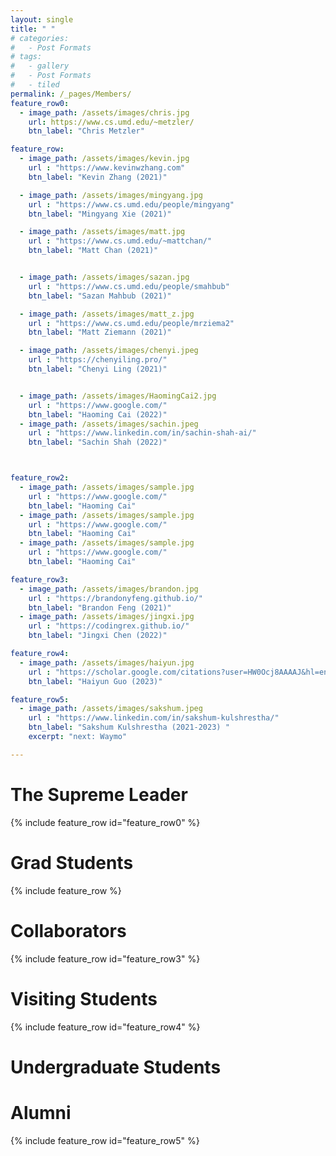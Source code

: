 ```yaml
---
layout: single
title: " "
# categories:
#   - Post Formats
# tags:
#   - gallery
#   - Post Formats
#   - tiled
permalink: /_pages/Members/
feature_row0:
  - image_path: /assets/images/chris.jpg
    url: https://www.cs.umd.edu/~metzler/
    btn_label: "Chris Metzler"

feature_row:
  - image_path: /assets/images/kevin.jpg
    url : "https://www.kevinwzhang.com"
    btn_label: "Kevin Zhang (2021)"

  - image_path: /assets/images/mingyang.jpg
    url : "https://www.cs.umd.edu/people/mingyang"
    btn_label: "Mingyang Xie (2021)"

  - image_path: /assets/images/matt.jpg
    url : "https://www.cs.umd.edu/~mattchan/"
    btn_label: "Matt Chan (2021)"


  - image_path: /assets/images/sazan.jpg
    url : "https://www.cs.umd.edu/people/smahbub"
    btn_label: "Sazan Mahbub (2021)"

  - image_path: /assets/images/matt_z.jpg
    url : "https://www.cs.umd.edu/people/mrziema2"
    btn_label: "Matt Ziemann (2021)"

  - image_path: /assets/images/chenyi.jpeg
    url : "https://chenyiling.pro/"
    btn_label: "Chenyi Ling (2021)"


  - image_path: /assets/images/HaomingCai2.jpg
    url : "https://www.google.com/"
    btn_label: "Haoming Cai (2022)"
  - image_path: /assets/images/sachin.jpeg
    url : "https://www.linkedin.com/in/sachin-shah-ai/"
    btn_label: "Sachin Shah (2022)"



feature_row2:
  - image_path: /assets/images/sample.jpg
    url : "https://www.google.com/"
    btn_label: "Haoming Cai"
  - image_path: /assets/images/sample.jpg
    url : "https://www.google.com/"
    btn_label: "Haoming Cai"
  - image_path: /assets/images/sample.jpg
    url : "https://www.google.com/"
    btn_label: "Haoming Cai"

feature_row3:
  - image_path: /assets/images/brandon.jpg
    url : "https://brandonyfeng.github.io/"
    btn_label: "Brandon Feng (2021)"
  - image_path: /assets/images/jingxi.jpg
    url : "https://codingrex.github.io/"
    btn_label: "Jingxi Chen (2022)"

feature_row4:
  - image_path: /assets/images/haiyun.jpg
    url : "https://scholar.google.com/citations?user=HW0Ocj8AAAAJ&hl=en"
    btn_label: "Haiyun Guo (2023)"

feature_row5:
  - image_path: /assets/images/sakshum.jpeg
    url : "https://www.linkedin.com/in/sakshum-kulshrestha/"
    btn_label: "Sakshum Kulshrestha (2021-2023) "
    excerpt: "next: Waymo"

---
```

# The Supreme Leader
{% include feature_row id="feature_row0" %}

# Grad Students
{% include feature_row %}

# Collaborators
{% include feature_row id="feature_row3" %}

# Visiting Students 
{% include feature_row id="feature_row4" %}

# Undergraduate Students
<!-- {% include feature_row id="feature_row2" %} -->

# Alumni
{% include feature_row id="feature_row5" %}
